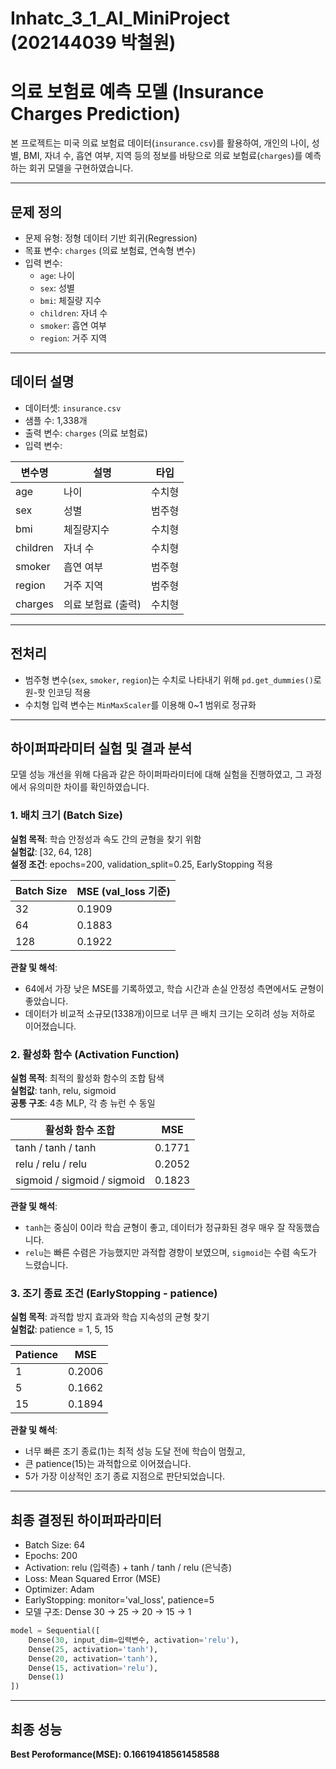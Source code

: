 # Inhatc_3_1_AI_MiniProject (202144039 박철원)
# 의료 보험료 예측 모델 (Insurance Charges Prediction)

본 프로젝트는 미국 의료 보험료 데이터(`insurance.csv`)를 활용하여, 개인의 나이, 성별, BMI, 자녀 수, 흡연 여부, 지역 등의 정보를 바탕으로 의료 보험료(`charges`)를 예측하는 회귀 모델을 구현하였습니다.

---

## 문제 정의

- 문제 유형: 정형 데이터 기반 회귀(Regression)
- 목표 변수: `charges` (의료 보험료, 연속형 변수)
- 입력 변수:
  - `age`: 나이
  - `sex`: 성별
  - `bmi`: 체질량 지수
  - `children`: 자녀 수
  - `smoker`: 흡연 여부
  - `region`: 거주 지역

---

## 데이터 설명

- 데이터셋: `insurance.csv`
- 샘플 수: 1,338개
- 출력 변수: `charges` (의료 보험료)
- 입력 변수:

| 변수명   | 설명               | 타입     |
|----------|--------------------|----------|
| age      | 나이               | 수치형   |
| sex      | 성별               | 범주형   |
| bmi      | 체질량지수         | 수치형   |
| children | 자녀 수            | 수치형   |
| smoker   | 흡연 여부          | 범주형   |
| region   | 거주 지역          | 범주형   |
| charges  | 의료 보험료 (출력) | 수치형   |

---

## 전처리

- 범주형 변수(`sex`, `smoker`, `region`)는 수치로 나타내기 위해 `pd.get_dummies()`로 원-핫 인코딩 적용 
- 수치형 입력 변수는 `MinMaxScaler`를 이용해 0~1 범위로 정규화

---

## 하이퍼파라미터 실험 및 결과 분석

모델 성능 개선을 위해 다음과 같은 하이퍼파라미터에 대해 실험을 진행하였고, 그 과정에서 유의미한 차이를 확인하였습니다.

### 1. 배치 크기 (Batch Size)

**실험 목적**: 학습 안정성과 속도 간의 균형을 찾기 위함  
**실험값**: [32, 64, 128]  
**설정 조건**: epochs=200, validation_split=0.25, EarlyStopping 적용

| Batch Size | MSE (val_loss 기준) |
|------------|---------------------|
| 32         | 0.1909              |
| 64         | 0.1883              |
| 128        | 0.1922              |

**관찰 및 해석**:  
- 64에서 가장 낮은 MSE를 기록하였고, 학습 시간과 손실 안정성 측면에서도 균형이 좋았습니다.  
- 데이터가 비교적 소규모(1338개)이므로 너무 큰 배치 크기는 오히려 성능 저하로 이어졌습니다.



### 2. 활성화 함수 (Activation Function)

**실험 목적**: 최적의 활성화 함수의 조합 탐색  
**실험값**: tanh, relu, sigmoid  
**공통 구조**: 4층 MLP, 각 층 뉴런 수 동일

| 활성화 함수 조합       | MSE     |
|------------------------|---------|
| tanh / tanh / tanh     | 0.1771  |
| relu / relu / relu     | 0.2052  |
| sigmoid / sigmoid / sigmoid | 0.1823 |

**관찰 및 해석**:  
- `tanh`는 중심이 0이라 학습 균형이 좋고, 데이터가 정규화된 경우 매우 잘 작동했습니다.  
- `relu`는 빠른 수렴은 가능했지만 과적합 경향이 보였으며, `sigmoid`는 수렴 속도가 느렸습니다.



### 3. 조기 종료 조건 (EarlyStopping - patience)

**실험 목적**: 과적합 방지 효과와 학습 지속성의 균형 찾기  
**실험값**: patience = 1, 5, 15

| Patience | MSE     |
|----------|---------|
| 1        | 0.2006  |
| 5        | 0.1662  |
| 15       | 0.1894  |

**관찰 및 해석**:  
- 너무 빠른 조기 종료(1)는 최적 성능 도달 전에 학습이 멈췄고,  
- 큰 patience(15)는 과적합으로 이어졌습니다.  
- 5가 가장 이상적인 조기 종료 지점으로 판단되었습니다.

---

## 최종 결정된 하이퍼파라미터

- Batch Size: 64
- Epochs: 200
- Activation: relu (입력층) + tanh / tanh / relu (은닉층)
- Loss: Mean Squared Error (MSE)
- Optimizer: Adam
- EarlyStopping: monitor='val_loss', patience=5
- 모델 구조: Dense 30 → 25 → 20 → 15 → 1



```python
model = Sequential([
    Dense(30, input_dim=입력변수, activation='relu'),
    Dense(25, activation='tanh'),
    Dense(20, activation='tanh'),
    Dense(15, activation='relu'),
    Dense(1)
])
```

---

## 최종 성능 
 **Best Peroformance(MSE): 0.16619418561458588** 

